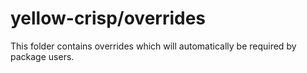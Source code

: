 # yellow-crisp/overrides

This folder contains overrides which will automatically be required by package users.
